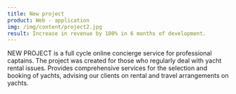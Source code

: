 ```yaml
---
title: New project
product: Web - application
img: /img/content/project2.jpg
result: Increase in revenue by 100% in 6 months of development.
---
```


NEW PROJECT is a full cycle online concierge service for professional captains. The project was created for those who
regularly deal with yacht rental issues. Provides comprehensive services for the selection and booking of yachts,
advising our clients on rental and travel arrangements on yachts.